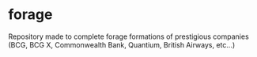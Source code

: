 # forage
Repository made to complete forage formations of prestigious companies (BCG, BCG X, Commonwealth Bank, Quantium, British Airways, etc...)
